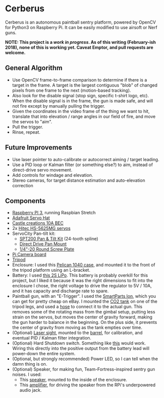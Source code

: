 # Cerberus
 Cerberus is an autonomous paintball sentry platform, powered by OpenCV for Python3 on Raspberry Pi. It can be easily modified to use airsoft or Nerf guns.

**NOTE: This project is a _work in progress_. As of this writing (February-ish 2018), none of this is working yet. Caveat Emptor, and pull requests are welcome.**

## General Algorithm
* Use OpenCV frame-to-frame comparison to determine if there is a target in the frame. A target is the largest contiguous "blob" of changed pixels from one frame to the next (motion-based tracking).
* Also look for the disable signal (stop sign, specific t-shirt logo, etc). When the disable signal is in the frame, the gun is made safe, and will not fire except by manually pulling the trigger.
* Given the coordinates in the video frame of the thing we want to hit, translate that into elevation / range angles in our field of fire, and move the servos to "aim".
* Pull the trigger.
* Rinse, repeat.

## Future Improvements
* Use laser pointer to auto-calibrate or autocorrect aiming / target leading.
* Use a PID loop or Kalman filter (or something else?) to aim, instead of direct-drive servo movement.
* Add controls for windage and elevation.
* Stereo cameras, for target distance estimation and auto-elevation correction

## Components
* [Raspberry PI 3](https://www.raspberrypi.org/products/raspberry-pi-3-model-b/), running Raspbian Stretch
* [Adafruit Servo Hat](https://www.adafruit.com/product/2327)
* [Castle creations 10A BEC](http://www.castlecreations.com/en/cc-bec-010-0004-00)
* 2x [Hitec HS-5625MG servos](http://hitecrcd.com/products/servos/sport-servos/digital-sport-servos/hs-5625mg-high-speed-metal-gear-servo/product)
* ServoCity Pan-tilt kit:
  * [SPT200 Pan & Tilt Kit](https://www.servocity.com/spt200) (24-tooth spline)
  * [Direct Drive Pan Mount](https://www.servocity.com/ddp-bm)
  * [1/4"-20 Round Screw Plate](https://www.servocity.com/0-250-20-round-screw-plate)
* [Pi Camera board](https://www.adafruit.com/product/3099)
* [Tripod](https://www.amazon.com/dp/B005KP473Q)
* Enclosure: I used this [Pelican 1040 case](https://www.amazon.com/dp/B002E9GQEE), and mounted it to the front of the tripod platform using an L-bracket.
* Battery: I used [this 2S LiPo](https://hobbyking.com/en_us/turnigy-nano-tech-ultimate-4600mah-2s2p-90c-hardcase-lipo-short-pack-roar-brca-approved.html). This battery is probably overkill for this project, but I liked it because it was the right dimensions to fit into the enclosure I chose, the right voltage to drive the regulator to 5V / 10A, and it has capacity and discharge rate to spare.
* Paintball gun, with an "E-Trigger". I used the [SmartParts Ion](http://www.ebay.com/bhp/ion-paintball-gun), which you can get for pretty cheap on eBay. I mounted the [CO2 tank](https://www.amazon.com/dp/B01N1XA944) on one of the tripod legs, and used a [hose](https://www.amazon.com/dp/B0000B37UH) to connect it to the actual gun. This removes some of the rotating mass from the gimbal setup, putting less strain on the servos, but moves the center of gravity forward, making the gun harder to balance in the beginning. On the plus side, it prevents the center of gravity from moving as the tank empties over time.
* (Optional) [Laser sight](https://www.amazon.com/gp/product/B00X356WZQ), mounted to the [barrel](https://www.amazon.com/gp/product/B01DQCWOR0), for calibration, and eventual PID / Kalman filter integration.
* (Optional) Hard Shutdown switch. Something like [this](https://www.sparkfun.com/products/11138) would work. Wiring this directly into the positive output from the battery lead will power-down the entire system.
* (Optional, but strongly recommended) Power LED, so I can tell when the damn thing is on.
* (Optional) Speaker, for making fun, Team-Fortress-inspired sentry gun noises. I used:
  * This [speaker](https://www.adafruit.com/product/1674), mounted to the inside of the enclosure.
  * This [amplifier](https://www.adafruit.com/product/2130), for driving the speaker from the RPi's underpowered audio jack.
